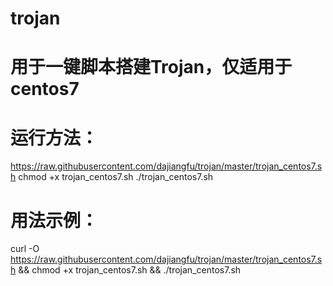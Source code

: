 # trojan
# 用于一键脚本搭建Trojan，仅适用于centos7
# 运行方法：
https://raw.githubusercontent.com/dajiangfu/trojan/master/trojan_centos7.sh
chmod +x trojan_centos7.sh
./trojan_centos7.sh
# 用法示例：
curl -O https://raw.githubusercontent.com/dajiangfu/trojan/master/trojan_centos7.sh && chmod +x trojan_centos7.sh && ./trojan_centos7.sh
